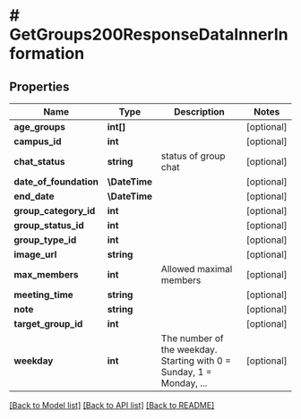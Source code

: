 # # GetGroups200ResponseDataInnerInformation

## Properties

Name | Type | Description | Notes
------------ | ------------- | ------------- | -------------
**age_groups** | **int[]** |  | [optional]
**campus_id** | **int** |  | [optional]
**chat_status** | **string** | status of group chat | [optional]
**date_of_foundation** | **\DateTime** |  | [optional]
**end_date** | **\DateTime** |  | [optional]
**group_category_id** | **int** |  | [optional]
**group_status_id** | **int** |  | [optional]
**group_type_id** | **int** |  | [optional]
**image_url** | **string** |  | [optional]
**max_members** | **int** | Allowed maximal members | [optional]
**meeting_time** | **string** |  | [optional]
**note** | **string** |  | [optional]
**target_group_id** | **int** |  | [optional]
**weekday** | **int** | The number of the weekday. Starting with 0 &#x3D; Sunday, 1 &#x3D; Monday, ... | [optional]

[[Back to Model list]](../../README.md#models) [[Back to API list]](../../README.md#endpoints) [[Back to README]](../../README.md)
